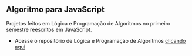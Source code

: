 ## Algoritmo para JavaScript

Projetos feitos em Lógica e Programação de Algoritmos no primeiro semestre reescritos em JavaScript.

* Acesse o repositório de Lógica e Programação de Algoritmos [clicando aqui](https://github.com/AlissaGabriel/Fatec-Algoritmos)
